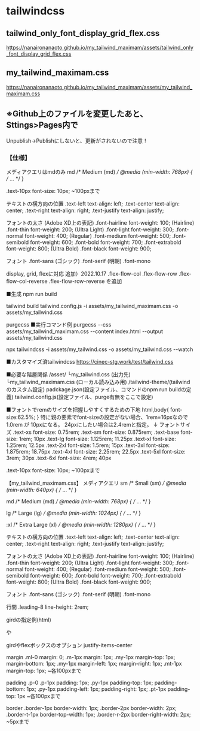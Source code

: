 # tailwindcss

## tailwind_only_font_display_grid_flex.css
https://nanaironanaoto.github.io/my_tailwind_maximam/assets/tailwind_only_font_display_grid_flex.css

## my_tailwind_maximam.css
https://nanaironanaoto.github.io/my_tailwind_maximam/assets/my_tailwind_maximam.css

## ※Github上のファイルを変更したあと、Sttings>Pages内で
Unpublish→Publishにしないと、更新がされないので注意！

### 【仕様】
メディアクエリはmdのみ
md	/* Medium (md) */
@media (min-width: 768px) { /* ... */ }

.text-10px	font-size: 10px;
~100pxまで

テキストの横方向の位置
.text-left	text-align: left;
.text-center	text-align: center;
.text-right	text-align: right;
.text-justify	text-align: justify;

フォントの太さ (Adobe XD上の表記)
.font-hairline	font-weight: 100; (Hairline)
.font-thin	font-weight: 200; (Ultra Light)
.font-light	font-weight: 300;
.font-normal	font-weight: 400; (Regular)
.font-medium	font-weight: 500;
.font-semibold	font-weight: 600;
.font-bold	font-weight: 700;
.font-extrabold	font-weight: 800; (Ultra Bold)
.font-black	font-weight: 900;

フォント
.font-sans (ゴシック)
.font-serif (明朝)
.font-mono

display, grid, flexに対応
追加）2022.10.17 
.flex-flow-col
.flex-flow-row
.flex-flow-col-reverse
.flex-flow-row-reverse
を追加



■生成
npm run build

tailwind build tailwind.config.js -i assets/my_tailwind_maximam.css -o assets/my_tailwind.css

purgecss
■実行コマンド例
purgecss --css assets/my_tailwind_maximam.css --content index.html --output assets/my_tailwind.css

npx tailwindcss -i assets/my_tailwind.css -o assets/my_tailwind.css --watch

■カスタマイズ済tailwindcss
https://cinec-stg.work/test/tailwind.css

■必要な階層関係
/asset/
└my_tailwind.css (出力先)
└my_tailwind_maximam.css (ローカル読み込み用)
/tailwind-theme/(tailwindのカスタム設定)
padckage.json(設定ファイル、コマンドのnpm run buildの定義)
tailwind.config.js(設定ファイル、purge有無をここで設定)

■フォントでremのサイズを把握しやすくするための下地
html,body{
font-size:62.5%;
}
特に親の要素でfont-sizeの設定がない場合、1rem=16pxなので
1.0rem が 10pxになる。
24pxにしたい場合は2.4remと指定。
↓
フォントサイズ
.text-xs		font-size: 0.75rem; 
.text-sm	font-size: 0.875rem;
.text-base	font-size: 1rem;		10px
.text-lg		font-size: 1.125rem;	11.25px
.text-xl		font-size: 1.25rem;	12.5px
.text-2xl	font-size: 1.5rem;	15px
.text-3xl	font-size: 1.875rem;	18.75px
.text-4xl	font-size: 2.25rem;	22.5px
.text-5xl	font-size: 3rem;		30px
.text-6xl	font-size: 4rem;		40px

.text-10px	font-size: 10px;
~100pxまで


【my_tailwind_maximam.css】
メディアクエリ
sm	/* Small (sm) */
@media (min-width: 640px) { /* ... */ }

md	/* Medium (md) */
@media (min-width: 768px) { /* ... */ }

lg	/* Large (lg) */
@media (min-width: 1024px) { /* ... */ }

:xl	/* Extra Large (xl) */
@media (min-width: 1280px) { /* ... */ }

テキストの横方向の位置
.text-left	text-align: left;
.text-center	text-align: center;
.text-right	text-align: right;
.text-justify	text-align: justify;

フォントの太さ (Adobe XD上の表記)
.font-hairline	font-weight: 100; (Hairline)
.font-thin	font-weight: 200; (Ultra Light)
.font-light	font-weight: 300;
.font-normal	font-weight: 400; (Regular)
.font-medium	font-weight: 500;
.font-semibold	font-weight: 600;
.font-bold	font-weight: 700;
.font-extrabold	font-weight: 800; (Ultra Bold)
.font-black	font-weight: 900;

フォント
.font-sans (ゴシック)
.font-serif (明朝)
.font-mono

行間
.leading-8	line-height: 2rem;


girdの指定例(html)
<div class="grid grid-cols-2">
や
<div class="grid gap-10px grid-cols-3 justify-items-center">

girdやflexボックスのオプション
justify-items-center

margin
.ml-0		margin: 0;
.m-1px		margin: 1px;
.my-1px	margin-top: 1px; margin-bottom: 1px;
.my-1px	margin-left: 1px; margin-right: 1px;
.mt-1px		margin-top: 1px;
~各100pxまで

padding
.p-0
.p-1px		padding: 1px;
.py-1px	padding-top: 1px; padding-bottom: 1px;
.py-1px	padding-left: 1px; padding-right: 1px;
.pt-1px		padding-top: 1px
~各100pxまで

border
.border-1px	border-width: 1px;
.border-2px	border-width: 2px;
.border-t-1px	border-top-width: 1px;
.border-r-2px	border-right-width: 2px;
~5pxまで
